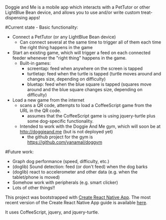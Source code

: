 Doggie and Me is a mobile app which interacts with a PetTutor or other LightBlue Bean device, and allows you to use and/or write custom treat-dispensing apps!

#Current state - Basic functionality:
- Connect a PetTutor (or any LightBlue Bean device)
  - Can connect several at the same time to trigger all of them each time the right thing happens in the game
- Start an existing game, which will trigger a feed on each connected feeder whenever the "right thing" happens in the game.
  - Built-in games:
    - screentap: feed when anywhere on the screen is tapped
    - turtletap: feed when the turtle is tapped (turtle moves around and changes size, depending on difficulty)
    - bluetap: feed when the blue square is tapped (squares move around and the blue square changes size, depending on difficulty)
- Load a new game from the internet
  - scans a QR code, attempts to load a CoffeeScript game from the URL in the QR code.
    - assumes that the CoffeeScript game is using jquery-turtle plus some dog-specific functionality.
  - Intended to work with the Doggie And Me gym, which will soon be at http://doggieand.me (but is not deployed yet)
    - the github project for the gym is https://github.com/yanamal/doggym

#Future work:
- Graph dog performance (speed, difficulty, etc.)
- (doglib) Sound detection: feed (or don't feed) when the dog barks
- (doglib) react to accelerometer and other data (e.g. when the tablet/phone is moved)
- Somehow work with peripherals (e.g. smart clicker)
- Lots of other things!!


This project was bootstrapped with [Create React Native App](https://github.com/react-community/create-react-native-app).
The most recent version of the Create React Native App guide is available [here](https://github.com/react-community/create-react-native-app/blob/master/react-native-scripts/template/README.md).

It uses CoffeeScript, jquery, and jquery-turtle.